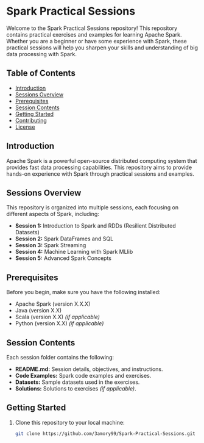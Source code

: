 # Spark Practical Sessions

Welcome to the Spark Practical Sessions repository! This repository contains practical exercises and examples for learning Apache Spark. Whether you are a beginner or have some experience with Spark, these practical sessions will help you sharpen your skills and understanding of big data processing with Spark.

## Table of Contents

- [Introduction](#introduction)
- [Sessions Overview](#sessions-overview)
- [Prerequisites](#prerequisites)
- [Session Contents](#session-contents)
- [Getting Started](#getting-started)
- [Contributing](#contributing)
- [License](#license)

## Introduction

Apache Spark is a powerful open-source distributed computing system that provides fast data processing capabilities. This repository aims to provide hands-on experience with Spark through practical sessions and examples.

## Sessions Overview

This repository is organized into multiple sessions, each focusing on different aspects of Spark, including:

- **Session 1:** Introduction to Spark and RDDs (Resilient Distributed Datasets)
- **Session 2:** Spark DataFrames and SQL
- **Session 3:** Spark Streaming
- **Session 4:** Machine Learning with Spark MLlib
- **Session 5:** Advanced Spark Concepts

## Prerequisites

Before you begin, make sure you have the following installed:

- Apache Spark (version X.X.X)
- Java (version X.X)
- Scala (version X.X) *(if applicable)*
- Python (version X.X) *(if applicable)*

## Session Contents

Each session folder contains the following:

- **README.md:** Session details, objectives, and instructions.
- **Code Examples:** Spark code examples and exercises.
- **Datasets:** Sample datasets used in the exercises.
- **Solutions:** Solutions to exercises *(if applicable)*.

## Getting Started

1. Clone this repository to your local machine:

   ```bash
   git clone https://github.com/3amory99/Spark-Practical-Sessions.git

